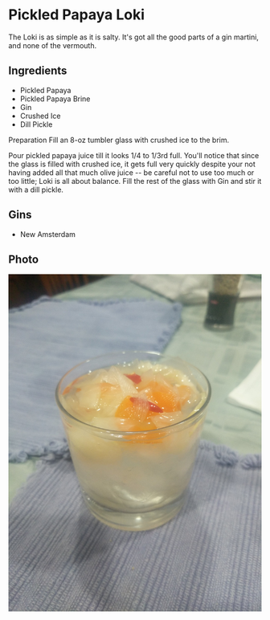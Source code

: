 # Pickled Papaya Loki
The Loki is as simple as it is salty. It's got all the good parts of a gin martini, and none of the vermouth.

## Ingredients
* Pickled Papaya
* Pickled Papaya Brine
* Gin
* Crushed Ice
* Dill Pickle

Preparation
Fill an 8-oz tumbler glass with crushed ice to the brim.

Pour pickled papaya juice till it looks 1/4 to 1/3rd full. You'll notice that since the glass is filled with crushed ice, it gets full very quickly despite your not having added all that much olive juice -- be careful not to use too much or too little; Loki is all about balance. Fill the rest of the glass with Gin and stir it with a dill pickle.

## Gins

* New Amsterdam

## Photo

![Pickled Papaya Loki](pickledpapaya.jpg)
